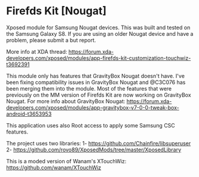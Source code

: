 Firefds Kit [Nougat]
====================

Xposed module for Samsung Nougat devices. This was built and tested on the Samsung Galaxy S8.
If you are using an older Nougat device and have a problem, please submit a but report.

More info at XDA thread: https://forum.xda-developers.com/xposed/modules/app-firefds-kit-customization-touchwiz-t3692391

This module only has features that GravityBox Nougat doesn't have. I've been fixing compatibility issues in GravityBox Nougat and @C3C076 has been merging them into the module.
Most of the features that were previously on the MM version of Firefds Kit are now working on GravityBox Nougat.
For more info about GravityBox Nougat: https://forum.xda-developers.com/xposed/modules/app-gravitybox-v7-0-0-tweak-box-android-t3653953

This application uses also Root access to apply some Samsung CSC features.

The project uses two libraries:
1- https://github.com/Chainfire/libsuperuser
2- https://github.com/rovo89/XposedMods/tree/master/XposedLibrary

This is a moded version of Wanam's XTouchWiz:
https://github.com/wanam/XTouchWiz
